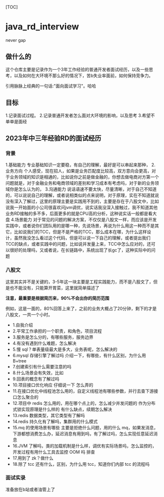 [TOC]


# java_rd_interview
never gap

## 做什么的

这个仓库主要是记录作为一个3年工作经验的普通开发者面试经历，以及一些思考，以及如何在大环境不那么好的情况下，苦b失业率面前，如何保持竞争力。

引用脉脉上经典的一句话:"面向面试学习"。哈哈

## 目标

1.记录面试过程。
2.记录普通开发者怎么面对大环境的影响，以及思考
3.希望不单单是面经

## 2023年中三年经验RD的面试经历

### 背景

1.基础能力
专业基础知识一定要稳，有自己的理解，最好是可以串起来那种，
2.业务方向
个人感受，现在招人，如果是业务匹配度比较高，双方意向会更高，对于业务领域的知识是相通的，比如说你之前是做金融的，你想去做电商对方第一个问题就是，对于金融业务和电商领域的差别和学习成本有考虑吗，对于新的业务领域你是怎么认为的，
3.沟通能力
说话语速不要太快，尽量清晰，对于自己不知道的，可以说说自己的理解，或者说相类似的点来说明，对于原理，实在不知道就说没有深入了解过，这里的原理主要是实践用不到的，主要是存在于八股文中，比如说我一开始面的小公司很喜欢问jvm调优，说实话我没深入接触过，我不知道其他业务RD接触的多不多，后面更多的就是CPU高的分析，这种说实话一般都是看大盘
4.场景能力
对于常见的问题的解决方案，不仅仅是八股文一样，而应该是开发实践中，或者说你们团队用的是哪一种，先说场景，再说为什么用这一种而不是其它，比如说我们的TCC，但是不是严格的TCC，那么成本在哪，为什么这样设计，虽然我没怎么看过这个代码，但是可以说一下自己的理解，或者提出我们TCC的缺点，或者实践中的问题，比如说并发量上来，TCC中怎么应对的，还可以很好的处理吗，又或者说，在长链路中，系统出现了长gc了，这种实际中的问题


### 八股文

这里其实并不是关键的，3-5年这一块主要是工程实践能力，而不是八股文了，但是也不能没有，只能算开胃菜，这里就简单描述了

**注意，最重要是根据简历来，90%不会出你的简历范围**

例如，这是一面的，80%回答上来了，之前的业务大概占了20分钟，剩下的才是八股文，一共一个小时。

- 1.自我介绍
- 2.平常工作承担的一个职责，和角色，项目流程
- 3.服务是怎么分的，有哪些服务，服务边界
- 4.有没有遇到什么难题，怎么解决
- 5.慢 sql？单表量级最大是多大，业务表呢，怎么解决的
- 6.mysql 存储引擎了解过吗 介绍一下，有哪些，有什么区别，为什么用 B+tree
- 7.创建索引有什么需要注意的吗
- 8.什么场景会有失效，比如
- 9.回表的概念有了解过吗
- 10.项目接口优化响应 仔细说一下 怎么弄的
- 11.在接口优化中线程池怎么用的，自定义线程池有哪些参数，并行去查下游接口怎么聚合的
- 12.项目中 redis 怎么用的，用在哪个点上的，怎么减少并发问题的 作为分布式锁实现原理是什么样的 有什么缺点，续期怎么解决
- 13.redis 数据类型，其它类型有了解吗
- 14.redis 持久化有了解吗，集群用的什么模式
- 15.mq 的使用场景有哪些 主要是拒绝什么问题，用的什么 mq，如果发消息，下游都想消费怎么办，延迟消息有用到吗，有了解过吗，怎么实现任意延迟消息
- 16.JVM 了解吗，类的加载机制是什么样，调优有实际场景吗，怎么监控的，开发过程有用什么工具去监控 OOM 吗 排查
- 17.用到了 zk？做什么
- 18.除了 tcc 还有什么，区别，为什么用 tcc，知道你们内部 tcc 的流程吗







### 面试实录

准备放在b站或者油管上了

